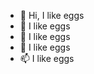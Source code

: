 - 👋 Hi, I like eggs
- 👀 I like eggs
- 🌱 I like eggs
- 💞️ I like eggs
- 📫 I like eggs

<!---
wiiudude-dev/wiiudude-dev is a ✨ special ✨ repository because its `README.md` (this file) appears on your GitHub profile.
You can click the Preview link to take a look at your changes.
--->
